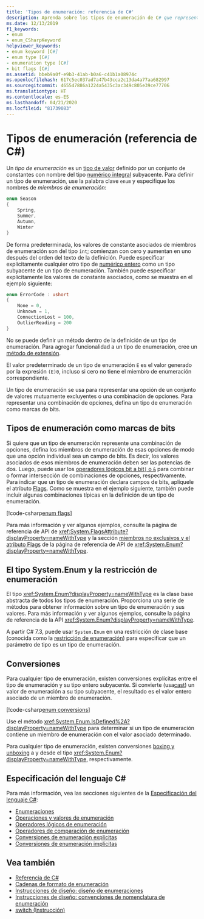 ```yaml
---
title: 'Tipos de enumeración: referencia de C#'
description: Aprenda sobre los tipos de enumeración de C# que representan una opción o una combinación de opciones.
ms.date: 12/13/2019
f1_keywords:
- enum
- enum_CSharpKeyword
helpviewer_keywords:
- enum keyword [C#]
- enum type [C#]
- enumeration type [C#]
- bit flags [C#]
ms.assetid: bbeb9a0f-e9b3-41ab-b0a6-c41b1a08974c
ms.openlocfilehash: 617c5ec037ad7a47b43cca2c13da4a77aa682997
ms.sourcegitcommit: 465547886a1224a5435c3ac349c805e39ce77706
ms.translationtype: HT
ms.contentlocale: es-ES
ms.lasthandoff: 04/21/2020
ms.locfileid: "81739083"
---
```

# <a name="enumeration-types-c-reference"></a>Tipos de enumeración (referencia de C#)

Un *tipo de enumeración* es un [tipo de valor](value-types.md) definido por un conjunto de constantes con nombre del tipo [numérico integral](integral-numeric-types.md) subyacente. Para definir un tipo de enumeración, use la palabra clave `enum` y especifique los nombres de *miembros de enumeración*:

```csharp
enum Season
{
    Spring,
    Summer,
    Autumn,
    Winter
}
```

De forma predeterminada, los valores de constante asociados de miembros de enumeración son del tipo `int`; comienzan con cero y aumentan en uno después del orden del texto de la definición. Puede especificar explícitamente cualquier otro tipo de [numérico entero](integral-numeric-types.md) como un tipo subyacente de un tipo de enumeración. También puede especificar explícitamente los valores de constante asociados, como se muestra en el ejemplo siguiente:

```csharp
enum ErrorCode : ushort
{
    None = 0,
    Unknown = 1,
    ConnectionLost = 100,
    OutlierReading = 200
}
```

No se puede definir un método dentro de la definición de un tipo de enumeración. Para agregar funcionalidad a un tipo de enumeración, cree un [método de extensión](../../programming-guide/classes-and-structs/extension-methods.md).

El valor predeterminado de un tipo de enumeración `E` es el valor generado por la expresión `(E)0`, incluso si cero no tiene el miembro de enumeración correspondiente.

Un tipo de enumeración se usa para representar una opción de un conjunto de valores mutuamente excluyentes o una combinación de opciones. Para representar una combinación de opciones, defina un tipo de enumeración como marcas de bits.

## <a name="enumeration-types-as-bit-flags"></a>Tipos de enumeración como marcas de bits

Si quiere que un tipo de enumeración represente una combinación de opciones, defina los miembros de enumeración de esas opciones de modo que una opción individual sea un campo de bits. Es decir, los valores asociados de esos miembros de enumeración deben ser las potencias de dos. Luego, puede usar los [operadores lógicos bit a bit`|` o `&`](../operators/bitwise-and-shift-operators.md#enumeration-logical-operators) para combinar o formar intersección de combinaciones de opciones, respectivamente. Para indicar que un tipo de enumeración declara campos de bits, aplíquele el atributo [Flags](xref:System.FlagsAttribute). Como se muestra en el ejemplo siguiente, también puede incluir algunas combinaciones típicas en la definición de un tipo de enumeración.

[!code-csharp[enum flags](snippets/EnumType.cs#Flags)]

Para más información y ver algunos ejemplos, consulte la página de referencia de API de <xref:System.FlagsAttribute?displayProperty=nameWithType> y la sección [miembros no exclusivos y el atributo Flags](/dotnet/api/system.enum#non-exclusive-members-and-the-flags-attribute) de la página de referencia de API de <xref:System.Enum?displayProperty=nameWithType>.

## <a name="the-systemenum-type-and-enum-constraint"></a>El tipo System.Enum y la restricción de enumeración

El tipo <xref:System.Enum?displayProperty=nameWithType> es la clase base abstracta de todos los tipos de enumeración. Proporciona una serie de métodos para obtener información sobre un tipo de enumeración y sus valores. Para más información y ver algunos ejemplos, consulte la página de referencia de la API <xref:System.Enum?displayProperty=nameWithType>.

A partir C# 7.3, puede usar `System.Enum` en una restricción de clase base (conocida como la [restricción de enumeración](../../programming-guide/generics/constraints-on-type-parameters.md#enum-constraints)) para especificar que un parámetro de tipo es un tipo de enumeración.

## <a name="conversions"></a>Conversiones

Para cualquier tipo de enumeración, existen conversiones explícitas entre el tipo de enumeración y su tipo entero subyacente. Si convierte (usa[cast](../operators/type-testing-and-cast.md#cast-expression)) un valor de enumeración a su tipo subyacente, el resultado es el valor entero asociado de un miembro de enumeración.

[!code-csharp[enum conversions](snippets/EnumType.cs#Conversions)]

Use el método <xref:System.Enum.IsDefined%2A?displayProperty=nameWithType> para determinar si un tipo de enumeración contiene un miembro de enumeración con el valor asociado determinado.

Para cualquier tipo de enumeración, existen conversiones [boxing y unboxing](../../programming-guide/types/boxing-and-unboxing.md) a y desde el tipo <xref:System.Enum?displayProperty=nameWithType>, respectivamente.

## <a name="c-language-specification"></a>Especificación del lenguaje C#

Para más información, vea las secciones siguientes de la [Especificación del lenguaje C#](~/_csharplang/spec/introduction.md):

- [Enumeraciones](~/_csharplang/spec/enums.md)
- [Operaciones y valores de enumeración](~/_csharplang/spec/enums.md#enum-values-and-operations)
- [Operadores lógicos de enumeración](~/_csharplang/spec/expressions.md#enumeration-logical-operators)
- [Operadores de comparación de enumeración](~/_csharplang/spec/expressions.md#enumeration-comparison-operators)
- [Conversiones de enumeración explícitas](~/_csharplang/spec/conversions.md#explicit-enumeration-conversions)
- [Conversiones de enumeración implícitas](~/_csharplang/spec/conversions.md#implicit-enumeration-conversions)

## <a name="see-also"></a>Vea también

- [Referencia de C#](../index.md)
- [Cadenas de formato de enumeración](../../../standard/base-types/enumeration-format-strings.md)
- [Instrucciones de diseño: diseño de enumeraciones](../../../standard/design-guidelines/enum.md)
- [Instrucciones de diseño: convenciones de nomenclatura de enumeración](../../../standard/design-guidelines/names-of-classes-structs-and-interfaces.md#naming-enumerations)
- [switch (Instrucción)](../keywords/switch.md)
